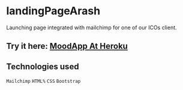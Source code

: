 # landingPageArash

Launching page integrated with mailchimp for one of our ICOs client.

## Try it here: [MoodApp At Heroku](https://www.bitdiem.com/)

## Technologies used
 
 `Mailchimp` `HTML%` `CSS` `Bootstrap` 
